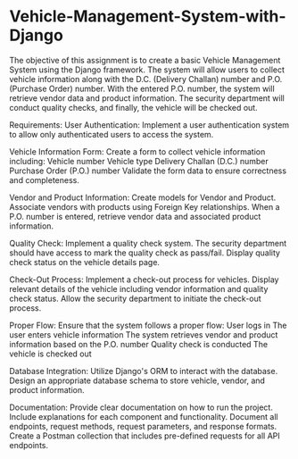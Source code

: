 # Vehicle-Management-System-with-Django
The objective of this assignment is to create a basic Vehicle Management System using the Django framework. The system will allow users to collect vehicle information along with the D.C. (Delivery Challan) number and P.O. (Purchase Order) number. With the entered P.O. number, the system will retrieve vendor data and product information. The security department will conduct quality checks, and finally, the vehicle will be checked out.

Requirements:
User Authentication: 
Implement a user authentication system to allow only authenticated users to access the system.

Vehicle Information Form:
      Create a form to collect vehicle information including:
      Vehicle number
      Vehicle type
      Delivery Challan (D.C.) number
      Purchase Order (P.O.) number
Validate the form data to ensure correctness and completeness.

Vendor and Product Information:
      Create models for Vendor and Product.
      Associate vendors with products using Foreign Key relationships.
      When a P.O. number is entered, retrieve vendor data and associated product information.

Quality Check:
      Implement a quality check system.
      The security department should have access to mark the quality check as pass/fail.
      Display quality check status on the vehicle details page.

Check-Out Process:
      Implement a check-out process for vehicles.
      Display relevant details of the vehicle including vendor information and quality check status.
      Allow the security department to initiate the check-out process.

Proper Flow:
Ensure that the system follows a proper flow:
      User logs in
      The user enters vehicle information
      The system retrieves vendor and product information based on the P.O. number
      Quality check is conducted
      The vehicle is checked out

Database Integration:
      Utilize Django's ORM to interact with the database.
      Design an appropriate database schema to store vehicle, vendor, and product information.

Documentation:
      Provide clear documentation on how to run the project.
      Include explanations for each component and functionality.
      Document all endpoints, request methods, request parameters, and response formats.
      Create a Postman collection that includes pre-defined requests for all API endpoints.
